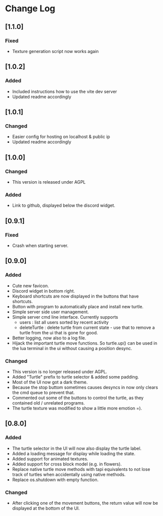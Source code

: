 
# Change Log

## [1.1.0]

### Fixed

- Texture generation script now works again

## [1.0.2]

### Added

- Included instructions how to use the vite dev server
- Updated readme accordingly

## [1.0.1]

### Changed

- Easier config for hosting on localhost & public ip
- Updated readme accordingly

## [1.0.0]

### Changed

- This version is released under AGPL
 
### Added

- Link to github, displayed below the discord widget.

## [0.9.1]

### Fixed

- Crash when starting server.
 
## [0.9.0]
 
### Added

- Cute new favicon.
- Discord widget in bottom right.
- Keyboard shortcuts are now displayed in the buttons that have shortcuts.
- Button with program to automatically place and install new turtle.
- Simple server side user management.
- Simple server cmd line interface. Currently supports
  - users : list all users sorted by recent activity
  - deleteTurtle <id> : delete turtle from current state - use that to remove a turtle from the ui that is gone for good.
- Better logging, now also to a log file.
- Hijack the important turtle move functions. So turtle.up() can be used in the lua terminal in the ui without causing a position desync.
 
### Changed
  
- This version is no longer released under AGPL.
- Added "Turtle" prefix to turtle selector & added some padding.
- Most of the UI now got a dark theme.
- Because the stop buttom sometimes causes desyncs in now only clears the cmd queue to prevent that.
- Commented out some of the buttons to control the turtle, as they contained old / unrelated programs.
- The turtle texture was modified to show a little more emotion =).

## [0.8.0]
 
### Added

- The turtle selector in the UI will now also display the turtle label.
- Added a loading message for display while loading the state.
- Added support for animated textures.
- Added support for cross block model (e.g. in flowers).
- Replace native turtle move methods with tapi equivalents to not lose track of turtles when accidentally using native methods.
- Replace os.shutdown with empty function.
 
### Changed
  
- After clicking one of the movement buttons, the return value will now be displayed at the bottom of the UI.